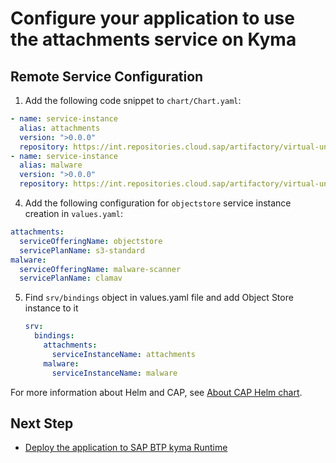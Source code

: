 # Configure your application to use the attachments service on Kyma



## Remote Service Configuration

1. Add the following code snippet to `chart/Chart.yaml`:

  ```yaml
  - name: service-instance
    alias: attachments
    version: ">0.0.0"
    repository: https://int.repositories.cloud.sap/artifactory/virtual-unified-runtime-helm-dmz
  - name: service-instance
    alias: malware
    version: ">0.0.0"
    repository: https://int.repositories.cloud.sap/artifactory/virtual-unified-runtime-helm-dmz    
  ```

4. Add the following configuration for `objectstore` service instance creation in `values.yaml`:

  ```yaml
  attachments:
    serviceOfferingName: objectstore
    servicePlanName: s3-standard
  malware:
    serviceOfferingName: malware-scanner
    servicePlanName: clamav   
  ```

5. Find `srv/bindings` object in values.yaml file and add Object Store instance to it

    ```yaml
    srv:
      bindings:
        attachments:
          serviceInstanceName: attachments
        malware:
          serviceInstanceName: malware  
    ```  

For more information about Helm and CAP, see [About CAP Helm chart](https://cap.cloud.sap/docs/guides/deployment/deploy-to-kyma?impl-variant=node#about-cap-helm).


## Next Step
- [Deploy the application to SAP BTP kyma Runtime](./deploy.md)